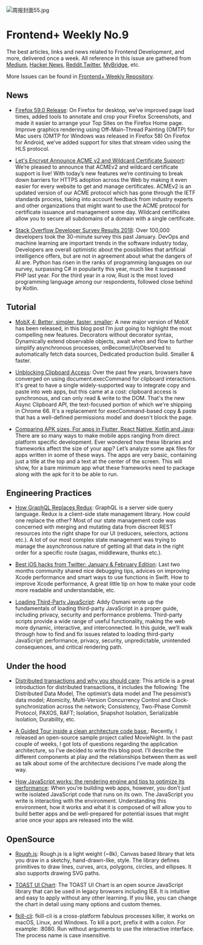 ![周报封面55.jpg](http://upload-images.jianshu.io/upload_images/1647496-e1d5b6bb971ea4df.jpg?imageMogr2/auto-orient/strip%7CimageView2/2/w/1240)

# Frontend+ Weekly No.9

The best articles, links and news related to Frontend Development, and more, delivered once a week. All reference in this issue are gathered from [Medium](https://medium.com/@384924552), [Hacker News](https://news.ycombinator.com/news), [Reddit](reddit.com),[Twitter](twitter.com), [MyBridge](mybridge.co), etc.

More Issues can be found in [Frontend+ Weekly Repository](https://parg.co/U9x).

## News

* [Firefox 59.0 Release](https://www.mozilla.org/en-US/firefox/59.0/releasenotes/): On Firefox for desktop, we’ve improved page load times, added tools to annotate and crop your Firefox Screenshots, and made it easier to arrange your Top Sites on the Firefox Home page. Improve graphics rendering using Off-Main-Thread Painting (OMTP) for Mac users (OMTP for Windows was released in Firefox 58) On Firefox for Android, we’ve added support for sites that stream video using the HLS protocol.

* [Let's Encrypt Announce ACME v2 and Wildcard Certificate Support](https://community.letsencrypt.org/t/acme-v2-and-wildcard-certificate-support-is-live/55579): We’re pleased to announce that ACMEv2 and wildcard certificate support is live! With today’s new features we’re continuing to break down barriers for HTTPS adoption across the Web by making it even easier for every website to get and manage certificates. ACMEv2 is an updated version of our ACME protocol which has gone through the IETF standards process, taking into account feedback from industry experts and other organizations that might want to use the ACME protocol for certificate issuance and management some day. Wildcard certificates allow you to secure all subdomains of a domain with a single certificate.

* [Stack Overflow Developer Survey Results 2018](https://insights.stackoverflow.com/survey/2018): Over 100,000 developers took the 30-minute survey this past January. DevOps and machine learning are important trends in the software industry today, Developers are overall optimistic about the possibilities that artificial intelligence offers, but are not in agreement about what the dangers of AI are. Python has risen in the ranks of programming languages on our survey, surpassing C# in popularity this year, much like it surpassed PHP last year. For the third year in a row, Rust is the most loved programming language among our respondents, followed close behind by Kotlin.

## Tutorial

* [MobX 4: Better, simpler, faster, smaller](https://parg.co/UzS): A new major version of MobX has been released, in this blog post I’m just going to highlight the most compelling new features. Decorators without decorator syntax, Dynamically extend observable objects, await when and flow to further simplify asynchronous processes, onBecome(Un)Observed to automatically fetch data sources, Dedicated production build. Smaller & faster.

* [Unblocking Clipboard Access](https://developers.google.com/web/updates/2018/03/clipboardapi): Over the past few years, browsers have converged on using document.execCommand for clipboard interactions. It's great to have a single widely-supported way to integrate copy and paste into web apps, but this came at a cost: clipboard access is synchronous, and can only read & write to the DOM. That's the new Async Clipboard API, the text-focused portion of which we're shipping in Chrome 66. It's a replacement for execCommand-based copy & paste that has a well-defined permissions model and doesn't block the page.

* [Comparing APK sizes, For apps in Flutter, React Native, Kotlin and Java](https://android.jlelse.eu/comparing-apk-sizes-a0eb37bb36f): There are so many ways to make mobile apps ranging from direct platform specific development. Ever wondered how these libraries and frameworks affect the size of your app? Let’s analyze some apk files for apps written in some of these ways. The apps are very basic, containing just a title at the top and a text at the center of the screen. This will show, for a bare minimum app what these frameworks need to package along with the apk for it to be able to run.

## Engineering Practices

* [How GraphQL Replaces Redux](https://hackernoon.com/how-graphql-replaces-redux-3fff8289221d): GraphQL is a server side query language. Redux is a client-side state management library. How could one replace the other? Most of our state management code was concerned with merging and mutating data from discreet REST resources into the right shape for our UI (reducers, selectors, actions etc.). A lot of our most complex state management was trying to manage the asynchronous nature of getting all that data in the right order for a specific route (sagas, middleware, thunks etc.).

* [Best iOS hacks from Twitter: January & February Edition](https://parg.co/U2c): Last two months community shared nice debugging tips, advices on improving Xcode performance and smart ways to use functions in Swift. How to improve Xcode performance, A great little tip on how to make your code more readable and understandable, etc.

* [Loading Third-Party JavaScript](https://parg.co/UTU): Addy Osmani wrote up the fundamentals of loading third-party JavaScript in a proper guide, including privacy, security and performance problems. Third-party scripts provide a wide range of useful functionality, making the web more dynamic, interactive, and interconnected. In this guide, we’ll walk through how to find and fix issues related to loading third-party JavaScript: performance, privacy, security, unpredictable, unintended consequences, and critical rendering path.

## Under the hood

* [Distributed transactions and why you should care](https://parg.co/U2q): This article is a great introduction for distributed transactions, it includes the following: The Distributed Data Model, The optimist’s data model and The pessimist’s data model; Atomicity, Multi-Version Concurrency Control and Clock-synchronization across the network; Consistency, Two-Phase Commit Protocol, PAXOS, RAFT; Isolation, Snapshot Isolation, Serializable Isolation, Durability, etc.

* [A Guided Tour inside a clean architecture code base.](https://parg.co/U2E): Recently, I released an open-source sample project called MovieNight. In the past couple of weeks, I got lots of questions regarding the application architecture, so I’ve decided to write this blog post. I’ll describe the different components at play and the relationships between them as well as talk about some of the architecture decisions I’ve made along the way.

* [How JavaScript works: the rendering engine and tips to optimize its performance](https://parg.co/Uz5): When you’re building web apps, however, you don’t just write isolated JavaScript code that runs on its own. The JavaScript you write is interacting with the environment. Understanding this environment, how it works and what it is composed of will allow you to build better apps and be well-prepared for potential issues that might arise once your apps are released into the wild.

## OpenSource

* [Rough.js](http://roughjs.com/): Rough.js is a light weight (~8k), Canvas based library that lets you draw in a sketchy, hand-drawn-like, style. The library defines primitives to draw lines, curves, arcs, polygons, circles, and ellipses. It also supports drawing SVG paths.

* [TOAST UI Chart](https://github.com/nhnent/tui.chart): The TOAST UI Chart is an open source JavaScript library that can be used in legacy browsers including IE8. It is intuitive and easy to apply without any other learning. If you like, you can change the chart in detail using many options and custom themes.

* [fkill-cli](https://github.com/sindresorhus/fkill-cli): fkill-cli is a cross-platform fabulous processes killer, it works on macOS, Linux, and Windows. To kill a port, prefix it with a colon. For example: :8080. Run without arguments to use the interactive interface. The process name is case insensitive.
